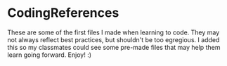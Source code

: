 # CodingReferences

These are some of the first files I made when learning to code. They may not always reflect best practices, but shouldn't be too egregious.
I added this so my classmates could see some pre-made files that may help them learn going forward.
Enjoy! :)
